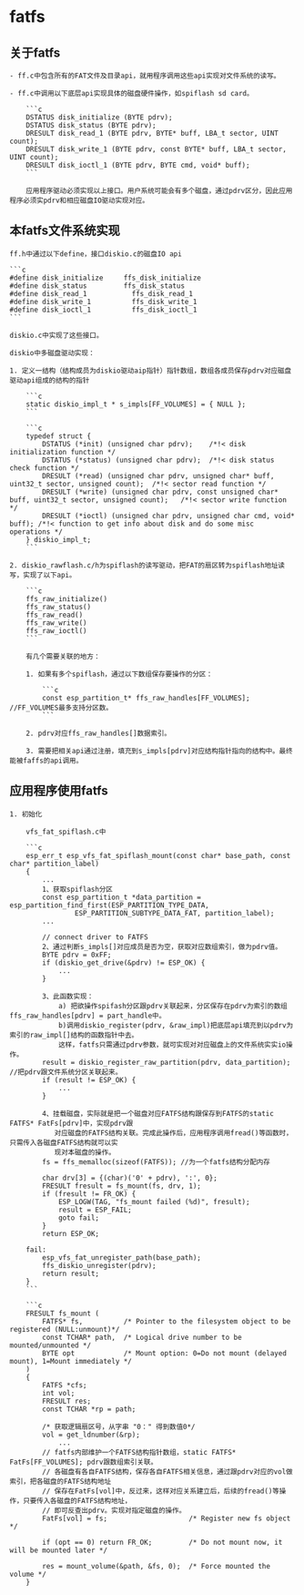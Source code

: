 # fatfs

## 关于fatfs
    - ff.c中包含所有的FAT文件及目录api，就用程序调用这些api实现对文件系统的读写。

    - ff.c中调用以下底层api实现具体的磁盘硬件操作，如spiflash sd card。

        ```c
        DSTATUS disk_initialize (BYTE pdrv);
        DSTATUS disk_status (BYTE pdrv);
        DRESULT disk_read_1 (BYTE pdrv, BYTE* buff, LBA_t sector, UINT count);
        DRESULT disk_write_1 (BYTE pdrv, const BYTE* buff, LBA_t sector, UINT count);
        DRESULT disk_ioctl_1 (BYTE pdrv, BYTE cmd, void* buff);
        ```

        应用程序驱动必须实现以上接口。用户系统可能会有多个磁盘，通过pdrv区分，因此应用程序必须实pdrv和相应磁盘IO驱动实现对应。

## 本fatfs文件系统实现

    ff.h中通过以下define，接口diskio.c的磁盘IO api

    ```c
    #define disk_initialize     ffs_disk_initialize
    #define disk_status         ffs_disk_status
    #define disk_read_1           ffs_disk_read_1
    #define disk_write_1          ffs_disk_write_1
    #define disk_ioctl_1          ffs_disk_ioctl_1
    ```

    diskio.c中实现了这些接口。

    diskio中多磁盘驱动实现：

    1. 定义一结构（结构成员为diskio驱动aip指针）指针数组，数组各成员保存pdrv对应磁盘驱动api组成的结构的指针

        ```c
        static diskio_impl_t * s_impls[FF_VOLUMES] = { NULL };
        ```

        ```c
        typedef struct {
            DSTATUS (*init) (unsigned char pdrv);    /*!< disk initialization function */
            DSTATUS (*status) (unsigned char pdrv);  /*!< disk status check function */
            DRESULT (*read) (unsigned char pdrv, unsigned char* buff, uint32_t sector, unsigned count);  /*!< sector read function */
            DRESULT (*write) (unsigned char pdrv, const unsigned char* buff, uint32_t sector, unsigned count);   /*!< sector write function */
            DRESULT (*ioctl) (unsigned char pdrv, unsigned char cmd, void* buff); /*!< function to get info about disk and do some misc operations */
        } diskio_impl_t;
        ```

    2. diskio_rawflash.c/h为spiflash的读写驱动，把FAT的扇区转为spiflash地址读写，实现了以下api。

        ```c
        ffs_raw_initialize()
        ffs_raw_status()
        ffs_raw_read()
        ffs_raw_write()
        ffs_raw_ioctl()
        ```

        有几个需要关联的地方：

        1. 如果有多个spiflash，通过以下数组保存要操作的分区：

            ```c
            const esp_partition_t* ffs_raw_handles[FF_VOLUMES]; //FF_VOLUMES最多支持分区数。
            ```

        2. pdrv对应ffs_raw_handles[]数据索引。

        3. 需要把相关api通过注册，填充到s_impls[pdrv]对应结构指针指向的结构中。最终能被faffs的api调用。


## 应用程序使用fatfs

    1. 初始化

        vfs_fat_spiflash.c中

        ```c
        esp_err_t esp_vfs_fat_spiflash_mount(const char* base_path, const char* partition_label)
        {
            ...
            1、获取spiflash分区
            const esp_partition_t *data_partition = esp_partition_find_first(ESP_PARTITION_TYPE_DATA,
                    ESP_PARTITION_SUBTYPE_DATA_FAT, partition_label);
            ...

            // connect driver to FATFS
            2、通过判断s_impls[]对应成员是否为空，获取对应数组索引，做为pdrv值。
            BYTE pdrv = 0xFF;
            if (diskio_get_drive(&pdrv) != ESP_OK) {
                ...
            }

            3、此函数实现：
                a) 把欲操作spifash分区跟pdrv关联起来，分区保存在pdrv为索引的数组ffs_raw_handles[pdrv] = part_handle中。
                b)调用diskio_register(pdrv, &raw_impl)把底层api填充到以pdrv为索引的raw_impl[]结构的函数指针中去。
                这样，fatfs只需通过pdrv参数，就可实现对对应磁盘上的文件系统实实io操作。
            result = diskio_register_raw_partition(pdrv, data_partition); //把pdrv跟文件系统分区关联起来。
            if (result != ESP_OK) {
                ...
            }

            4、挂载磁盘，实际就是把一个磁盘对应FATFS结构跟保存到FATFS的static FATFS* FatFs[pdrv]中，实现pdrv跟
               对应磁盘的FATFS结构关联。完成此操作后，应用程序调用fread()等函数时，只需传入各磁盘FATFS结构就可以实
               现对本磁盘的操作。
            fs = ffs_memalloc(sizeof(FATFS)); //为一个fatfs结构分配内存
    
            char drv[3] = {(char)('0' + pdrv), ':', 0};
            FRESULT fresult = fs_mount(fs, drv, 1);
            if (fresult != FR_OK) {
                ESP_LOGW(TAG, "fs_mount failed (%d)", fresult);
                result = ESP_FAIL;
                goto fail;
            }
            return ESP_OK;

        fail:
            esp_vfs_fat_unregister_path(base_path);
            ffs_diskio_unregister(pdrv);
            return result;
        }
        ```

        ```c
        FRESULT fs_mount (
            FATFS* fs,			/* Pointer to the filesystem object to be registered (NULL:unmount)*/
            const TCHAR* path,	/* Logical drive number to be mounted/unmounted */
            BYTE opt			/* Mount option: 0=Do not mount (delayed mount), 1=Mount immediately */
        )
        {
            FATFS *cfs;
            int vol;
            FRESULT res;
            const TCHAR *rp = path;

            /* 获取逻辑扇区号，从字串 "0：" 得到数值0*/
            vol = get_ldnumber(&rp);
                ...
            // fatfs内部维护一个FATFS结构指针数组，static FATFS* FatFs[FF_VOLUMES]; pdrv跟数组索引关联。
            // 各磁盘有各自FATFS结构，保存各自FATFS相关信息，通过跟pdrv对应的vol做索引，把各磁盘的FATFS结构地址
            // 保存在FatFs[vol]中，反过来，这样对应关系建立后，后续的fread()等操作，只要传入各磁盘的FATFS结构地址，
            // 即可反查出pdrv。实现对指定磁盘的操作。
            FatFs[vol] = fs;					/* Register new fs object */

            if (opt == 0) return FR_OK;			/* Do not mount now, it will be mounted later */

            res = mount_volume(&path, &fs, 0);	/* Force mounted the volume */
        }
```
